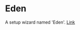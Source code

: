 # Eden
A setup wizard named 'Eden'. [Link]

[Link]: https://ashishnikam111000.github.io/Eden-Setup-Wizard/
